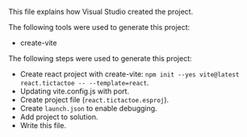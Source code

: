 This file explains how Visual Studio created the project.

The following tools were used to generate this project:
- create-vite

The following steps were used to generate this project:
- Create react project with create-vite: `npm init --yes vite@latest react.tictactoe -- --template=react`.
- Updating vite.config.js with port.
- Create project file (`react.tictactoe.esproj`).
- Create `launch.json` to enable debugging.
- Add project to solution.
- Write this file.
